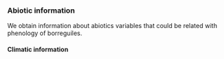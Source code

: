 ### Abiotic information

We obtain information about abiotics variables that could be related with phenology of borreguiles. 

#### Climatic information 
